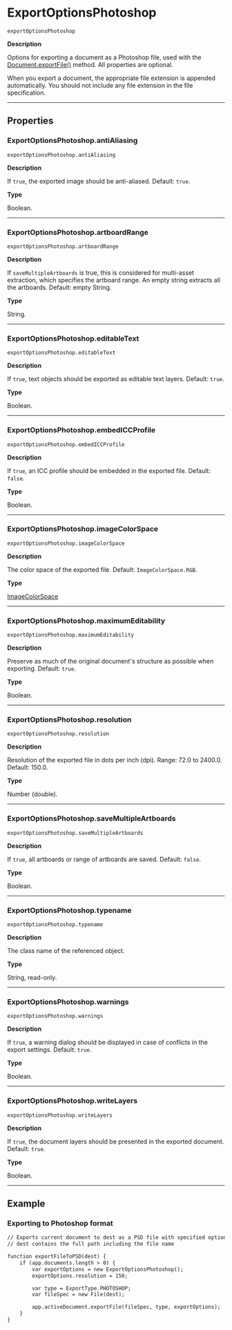 # ExportOptionsPhotoshop

`exportOptionsPhotoshop`

**Description**

Options for exporting a document as a Photoshop file, used with the [Document.exportFile()](Document.md#jsobjref-document-exportfile) method. All properties are optional.

When you export a document, the appropriate file extension is appended automatically. You should not include any file extension in the file specification.

---

## Properties

### ExportOptionsPhotoshop.antiAliasing

`exportOptionsPhotoshop.antiAliasing`

**Description**

If `true`, the exported image should be anti-aliased. Default: `true`.

**Type**

Boolean.

---

### ExportOptionsPhotoshop.artboardRange

`exportOptionsPhotoshop.artboardRange`

**Description**

If `saveMultipleArtboards` is true, this is considered for multi-asset extraction, which specifies the artboard range. An empty string extracts all the artboards. Default: empty String.

**Type**

String.

---

### ExportOptionsPhotoshop.editableText

`exportOptionsPhotoshop.editableText`

**Description**

If `true`, text objects should be exported as editable text layers. Default: `true`.

**Type**

Boolean.

---

### ExportOptionsPhotoshop.embedICCProfile

`exportOptionsPhotoshop.embedICCProfile`

**Description**

If `true`, an ICC profile should be embedded in the exported file. Default: `false`.

**Type**

Boolean.

---

### ExportOptionsPhotoshop.imageColorSpace

`exportOptionsPhotoshop.imageColorSpace`

**Description**

The color space of the exported file. Default: `ImageColorSpace.RGB`.

**Type**

[ImageColorSpace](scripting-constants.md#jsobjref-scripting-constants-imagecolorspace)

---

### ExportOptionsPhotoshop.maximumEditability

`exportOptionsPhotoshop.maximumEditability`

**Description**

Preserve as much of the original document's structure as possible when exporting. Default: `true`.

**Type**

Boolean.

---

### ExportOptionsPhotoshop.resolution

`exportOptionsPhotoshop.resolution`

**Description**

Resolution of the exported file in dots per inch (dpi). Range: 72.0 to 2400.0. Default: 150.0.

**Type**

Number (double).

---

### ExportOptionsPhotoshop.saveMultipleArtboards

`exportOptionsPhotoshop.saveMultipleArtboards`

**Description**

If `true`, all artboards or range of artboards are saved. Default: `false`.

**Type**

Boolean.

---

### ExportOptionsPhotoshop.typename

`exportOptionsPhotoshop.typename`

**Description**

The class name of the referenced object.

**Type**

String, read-only.

---

### ExportOptionsPhotoshop.warnings

`exportOptionsPhotoshop.warnings`

**Description**

If `true`, a warning dialog should be displayed in case of conflicts in the export settings. Default: `true`.

**Type**

Boolean.

---

### ExportOptionsPhotoshop.writeLayers

`exportOptionsPhotoshop.writeLayers`

**Description**

If `true`, the document layers should be presented in the exported document. Default: `true`.

**Type**

Boolean.

---

## Example

### Exporting to Photoshop format

```default
// Exports current document to dest as a PSD file with specified options,
// dest contains the full path including the file name

function exportFileToPSD(dest) {
    if (app.documents.length > 0) {
        var exportOptions = new ExportOptionsPhotoshop();
        exportOptions.resolution = 150;

        var type = ExportType.PHOTOSHOP;
        var fileSpec = new File(dest);

        app.activeDocument.exportFile(fileSpec, type, exportOptions);
    }
}
```
